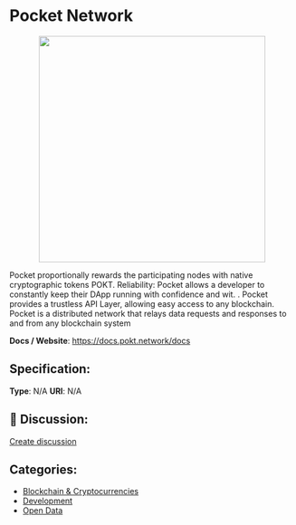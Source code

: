# Pocket Network
<p align="center">
    <img width="400" src="https://raw.githubusercontent.com/apis-list/apis-list/main/apis/pocket-network/logo_256x256.png" />
</p>

Pocket proportionally rewards the participating nodes with native cryptographic tokens POKT. Reliability: Pocket allows a developer to constantly keep their DApp running with confidence and wit. . Pocket provides a trustless API Layer, allowing easy access to any blockchain. Pocket is a distributed network that relays data requests and responses to and from any blockchain system

**Docs / Website**: https://docs.pokt.network/docs

## Specification:
**Type**:  N/A 
**URI**:  N/A 

## 💬 Discussion:
[Create discussion](https://github.com/apis-list/apis-list/discussions/new)

## Categories:
- [Blockchain & Cryptocurrencies](https://github.com/apis-list/apis-list#blockchain-and-cryptocurrencies)
- [Development](https://github.com/apis-list/apis-list#development)
- [Open Data](https://github.com/apis-list/apis-list#open-data)



